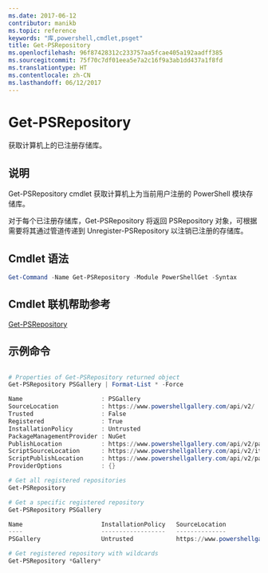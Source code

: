 ```yaml
---
ms.date: 2017-06-12
contributor: manikb
ms.topic: reference
keywords: "库,powershell,cmdlet,psget"
title: Get-PSRepository
ms.openlocfilehash: 96f87428312c233757aa5fcae405a192aadff385
ms.sourcegitcommit: 75f70c7df01eea5e7a2c16f9a3ab1dd437a1f8fd
ms.translationtype: HT
ms.contentlocale: zh-CN
ms.lasthandoff: 06/12/2017
---
```

<a id="get-psrepository" class="xliff"></a>
# Get-PSRepository

获取计算机上的已注册存储库。

<a id="description" class="xliff"></a>
## 说明

Get-PSRepository cmdlet 获取计算机上为当前用户注册的 PowerShell 模块存储库。

对于每个已注册存储库，Get-PSRepository 将返回 PSRepository 对象，可根据需要将其通过管道传递到 Unregister-PSRepository 以注销已注册的存储库。

<a id="cmdlet-syntax" class="xliff"></a>
## Cmdlet 语法
```powershell
Get-Command -Name Get-PSRepository -Module PowerShellGet -Syntax
```

<a id="cmdlet-online-help-reference" class="xliff"></a>
## Cmdlet 联机帮助参考

[Get-PSRepository](http://go.microsoft.com/fwlink/?LinkID=517127)

<a id="example-commands" class="xliff"></a>
## 示例命令

```powershell

# Properties of Get-PSRepository returned object
Get-PSRepository PSGallery | Format-List * -Force

Name                      : PSGallery
SourceLocation            : https://www.powershellgallery.com/api/v2/
Trusted                   : False
Registered                : True
InstallationPolicy        : Untrusted
PackageManagementProvider : NuGet
PublishLocation           : https://www.powershellgallery.com/api/v2/package/
ScriptSourceLocation      : https://www.powershellgallery.com/api/v2/items/psscript/
ScriptPublishLocation     : https://www.powershellgallery.com/api/v2/package/
ProviderOptions           : {}

# Get all registered repositories
Get-PSRepository

# Get a specific registered repository
Get-PSRepository PSGallery

Name                      InstallationPolicy   SourceLocation
----                      ------------------   --------------
PSGallery                 Untrusted            https://www.powershellgallery.com/api/v2/

# Get registered repository with wildcards
Get-PSRepository *Gallery*

```

